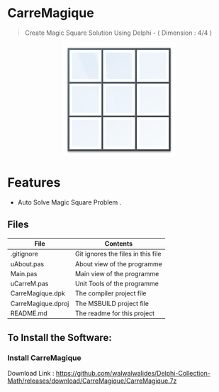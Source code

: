 # CarreMagique
> Create Magic Square Solution Using Delphi - ( Dimension : 4/4 )                     

<p align ="center">
<img src=CarreMagique_.png>
<p/>



# Features  
- Auto Solve Magic Square Problem . 









## Files

| File | Contents | 
| --- | --- |
| .gitignore | Git ignores the files in this file |
| uAbout.pas | About view of the programme |
| Main.pas | Main view of the programme |
| uCarreM.pas| Unit Tools of the programme |
| CarreMagique.dpk | The compiler project file |
| CarreMagique.dproj | The MSBUILD project file |
| README.md | The readme for this project |

## To Install the Software:

### Install CarreMagique 
Download Link : 
https://github.com/walwalwalides/Delphi-Collection-Math/releases/download/CarreMagique/CarreMagique.7z
